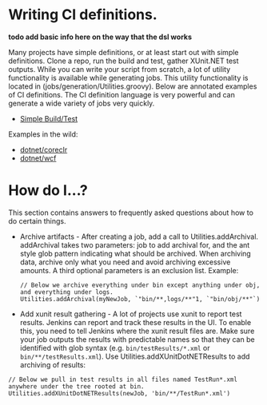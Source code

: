 # Writing CI definitions.

**todo add basic info here on the way that the dsl works**

Many projects have simple definitions, or at least start out with simple definitions.  Clone a repo, run the build and test, gather XUnit.NET test outputs.  While you can write your script from scratch, a lot of utility functionality is available while generating jobs.  This utility functionality is located in (jobs/generation/Utilities.groovy).  Below are annotated examples of CI definitions. The CI definition language is very powerful and can generate a wide variety of jobs very quickly.

* [Simple Build/Test](simple-netci.groovy)

Examples in the wild:

* [dotnet/coreclr](https://github.com/dotnet/coreclr/blob/master/netci.groovy)
* [dotnet/wcf](https://github.com/dotnet/wcf/blob/master/netci.groovy)
  
# How do I...?

This section contains answers to frequently asked questions about how to do certain things.
  
  * Archive artifacts - After creating a job, add a call to Utilities.addArchival.  addArchival takes two parameters: job to add archival for, and the ant style glob pattern indicating what should be archived.  When archiving data, archive only what you need and avoid archiving excessive amounts. A third optional parameters is an exclusion list. Example:
    ```
    // Below we archive everything under bin except anything under obj, and everything under logs.
    Utilities.addArchival(myNewJob, `"bin/**,logs/**"1, `"bin/obj/**"`)
    ```
    
  * Add xunit result gathering - A lot of projects use xunit to report test results.  Jenkins can report and track these results in the UI.  To enable this, you need to tell Jenkins where the xunit result files are.  Make sure your job outputs the results with predictable names so that they can be identified with glob syntax (e.g. `bin/testResults/*.xml` or `bin/**/testResults.xml`).  Use Utilities.addXUnitDotNETResults to add archiving of results:
  ```
  // Below we pull in test results in all files named TestRun*.xml anywhere under the tree rooted at bin.
  Utilities.addXUnitDotNETResults(newJob, 'bin/**/TestRun*.xml')
  ```